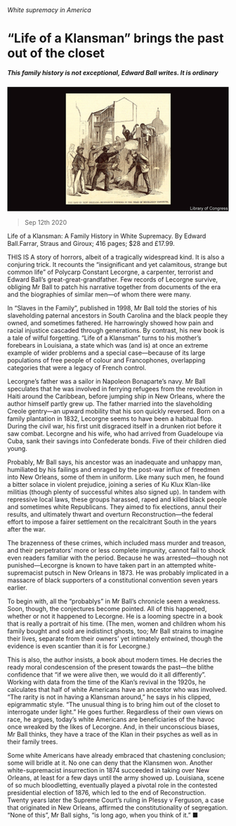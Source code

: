 ###### White supremacy in America

# “Life of a Klansman” brings the past out of the closet 

##### This family history is not exceptional, Edward Ball writes. It is ordinary 

![image](images/20200912_BKP002.jpg) 

> Sep 12th 2020 

Life of a Klansman: A Family History in White Supremacy. By Edward Ball.Farrar, Straus and Giroux; 416 pages; $28 and £17.99.


THIS IS A story of horrors, albeit of a tragically widespread kind. It is also a conjuring trick. It recounts the “insignificant and yet calamitous, strange but common life” of Polycarp Constant Lecorgne, a carpenter, terrorist and Edward Ball’s great-great-grandfather. Few records of Lecorgne survive, obliging Mr Ball to patch his narrative together from documents of the era and the biographies of similar men—of whom there were many.

In “Slaves in the Family”, published in 1998, Mr Ball told the stories of his slaveholding paternal ancestors in South Carolina and the black people they owned, and sometimes fathered. He harrowingly showed how pain and racial injustice cascaded through generations. By contrast, his new book is a tale of wilful forgetting. “Life of a Klansman” turns to his mother’s forebears in Louisiana, a state which was (and is) at once an extreme example of wider problems and a special case—because of its large populations of free people of colour and Francophones, overlapping categories that were a legacy of French control.

Lecorgne’s father was a sailor in Napoleon Bonaparte’s navy. Mr Ball speculates that he was involved in ferrying refugees from the revolution in Haiti around the Caribbean, before jumping ship in New Orleans, where the author himself partly grew up. The father married into the slaveholding Creole gentry—an upward mobility that his son quickly reversed. Born on a family plantation in 1832, Lecorgne seems to have been a habitual flop. During the civil war, his first unit disgraced itself in a drunken riot before it saw combat. Lecorgne and his wife, who had arrived from Guadeloupe via Cuba, sank their savings into Confederate bonds. Five of their children died young.

Probably, Mr Ball says, his ancestor was an inadequate and unhappy man, humiliated by his failings and enraged by the post-war influx of freedmen into New Orleans, some of them in uniform. Like many such men, he found a bitter solace in violent prejudice, joining a series of Ku Klux Klan-like militias (though plenty of successful whites also signed up). In tandem with repressive local laws, these groups harassed, raped and killed black people and sometimes white Republicans. They aimed to fix elections, annul their results, and ultimately thwart and overturn Reconstruction—the federal effort to impose a fairer settlement on the recalcitrant South in the years after the war.

The brazenness of these crimes, which included mass murder and treason, and their perpetrators’ more or less complete impunity, cannot fail to shock even readers familiar with the period. Because he was arrested—though not punished—Lecorgne is known to have taken part in an attempted white-supremacist putsch in New Orleans in 1873. He was probably implicated in a massacre of black supporters of a constitutional convention seven years earlier.

To begin with, all the “probablys” in Mr Ball’s chronicle seem a weakness. Soon, though, the conjectures become pointed. All of this happened, whether or not it happened to Lecorgne. He is a looming spectre in a book that is really a portrait of his time. (The men, women and children whom his family bought and sold are indistinct ghosts, too; Mr Ball strains to imagine their lives, separate from their owners’ yet intimately entwined, though the evidence is even scantier than it is for Lecorgne.)

This is also, the author insists, a book about modern times. He decries the ready moral condescension of the present towards the past—the blithe confidence that “if we were alive then, we would do it all differently”. Working with data from the time of the Klan’s revival in the 1920s, he calculates that half of white Americans have an ancestor who was involved. “The rarity is not in having a Klansman around,” he says in his clipped, epigrammatic style. “The unusual thing is to bring him out of the closet to interrogate under light.” He goes further. Regardless of their own views on race, he argues, today’s white Americans are beneficiaries of the havoc once wreaked by the likes of Lecorgne. And, in their unconscious biases, Mr Ball thinks, they have a trace of the Klan in their psyches as well as in their family trees.

Some white Americans have already embraced that chastening conclusion; some will bridle at it. No one can deny that the Klansmen won. Another white-supremacist insurrection in 1874 succeeded in taking over New Orleans, at least for a few days until the army showed up. Louisiana, scene of so much bloodletting, eventually played a pivotal role in the contested presidential election of 1876, which led to the end of Reconstruction. Twenty years later the Supreme Court’s ruling in Plessy v Ferguson, a case that originated in New Orleans, affirmed the constitutionality of segregation. “None of this”, Mr Ball sighs, “is long ago, when you think of it.” ■

